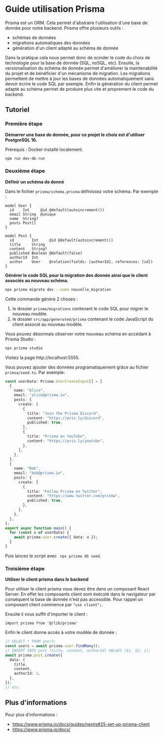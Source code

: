 # Guide utilisation Prisma

Prisma est un ORM. Cela permet d'abstraire l'utilisation d'une base de donnée pour notre backend.
Prisma offre plusieurs outils :

- schémas de données
- migrations automatiques des données
- génération d'un client adapté au schéma de donnée

Dans la pratique cela nous permet donc de scinder le code du choix de technologie pour la base de donnée (SQL, noSQL, etc).
Ensuite, la versionalisation du schéma de donnée permet d'améliorer la maintenabilité du projet et de bénéficier d'un mécanisme de migration.
Les migrations permettent de mettre à jour les bases de données automatiquement sans devoir écrire le code SQL par exemple.
Enfin la génération du client permet adapté au schéma permet de produire plus vite et proprement le code du backend.

## Tutoriel

### Première étape

**Démarrer une base de donnée, pour ce projet le choix est d'utiliser PostgreSQL 16.**

Prérequis : Docker installé localement.

```bash
npm run dev-db-run
```

### Deuxième étape

**Définir un schéma de donné**

Dans le fichier `prisma/schema.prisma` définissez votre schéma. Par exemple :

```prisma
model User {
  id    Int     @id @default(autoincrement())
  email String  @unique
  name  String?
  posts Post[]
}

model Post {
  id        Int     @id @default(autoincrement())
  title     String
  content   String?
  published Boolean @default(false)
  authorId  Int
  author    User    @relation(fields: [authorId], references: [id])
}
```

**Générer le code SQL pour la migration des donnée ainsi que le client associés au nouveau schéma.**

```bash
npx prisma migrate dev --name nouvelle_migration
```

Cette commande génère 2 choses :

1. le dossier `prisma/migrations` contenant le code SQL pour migrer le nouveau modèle.
2. le dossier `src/app/generated/prisma` contenant le code JavaScript du client associé au nouveau modèle.

Vous pouvez désormais observer votre nouveau schéma en accédant à Prisma Studio :

```bash
npx prisma studio
```

Visitez la page http://localhost:5555.

Vous pouvez ajouter des données programatiquement grâce au fichier `primsa/seed.ts`. Par exemple:

```typescript
const userData: Prisma.UserCreateInput[] = [
  {
    name: "Alice",
    email: "alice@prisma.io",
    posts: {
      create: [
        {
          title: "Join the Prisma Discord",
          content: "https://pris.ly/discord",
          published: true,
        },
        {
          title: "Prisma on YouTube",
          content: "https://pris.ly/youtube",
        },
      ],
    },
  },
  {
    name: "Bob",
    email: "bob@prisma.io",
    posts: {
      create: [
        {
          title: "Follow Prisma on Twitter",
          content: "https://www.twitter.com/prisma",
          published: true,
        },
      ],
    },
  },
];
export async function main() {
  for (const u of userData) {
    await prisma.user.create({ data: u });
  }
}
```

Puis lancez le script avec ` npx prisma db seed`.

### Troisième étape

**Utiliser le client prisma dans le backend**

Pour utiliser le client prisma vous devez être dans un composant React Server. En effet les composants client sont éxécuté dans le navigateur par conséquent la base de donnée n'est pas accessible.
Pour rappel un composant client commence par `"use client";`.

Ensuite il vous suffit d'importer le client :

```typscript
import prisma from '@/lib/prisma'
```

Enfin le client donne accès à votre modèle de donnée :

```typescript
// SELECT * FROM users;
const users = await prisma.user.findMany();
// INSERT INTO post (title, content, authorId) VALUES ($1, $2, 1);
await prisma.post.create({
  data: {
    title,
    content,
    authorId: 1,
  },
});
// etc.
```

## Plus d'informations

Pour plus d'informations :

- https://www.prisma.io/docs/guides/nextjs#25-set-up-prisma-client
- https://www.prisma.io/docs/
